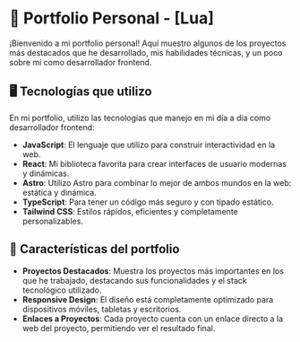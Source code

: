 # 💼 Portfolio Personal - [Lua]

¡Bienvenido a mi portfolio personal! Aquí muestro algunos de los proyectos más destacados que he desarrollado, mis habilidades técnicas, y un poco sobre mí como desarrollador frontend.

## 🖥️ Tecnologías que utilizo

En mi portfolio, utilizo las tecnologías que manejo en mi día a día como desarrollador frontend:

- **JavaScript**: El lenguaje que utilizo para construir interactividad en la web.
- **React**: Mi biblioteca favorita para crear interfaces de usuario modernas y dinámicas.
- **Astro**: Utilizo Astro para combinar lo mejor de ambos mundos en la web: estática y dinámica.
- **TypeScript**: Para tener un código más seguro y con tipado estático.
- **Tailwind CSS**: Estilos rápidos, eficientes y completamente personalizables.

## 🚀 Características del portfolio

- **Proyectos Destacados**: Muestra los proyectos más importantes en los que he trabajado, destacando sus funcionalidades y el stack tecnológico utilizado.
- **Responsive Design**: El diseño está completamente optimizado para dispositivos móviles, tabletas y escritorios.
- **Enlaces a Proyectos**: Cada proyecto cuenta con un enlace directo a la web del proyecto, permitiendo ver el resultado final.

